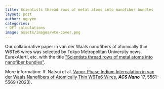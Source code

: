 ```yaml
---
title: Scientists thread rows of metal atoms into nanofiber bundles
layout: post
author: nguyen
categories:
- DFT calculations
image: assets/images/wte-cover.png
---
```


Our collaborative paper in van der Waals nanofibers of atomically thin W6Te6 wires was selected by Tokyo Metropolitan University news, EurekAlert!, etc. with the title ["Scientists thread rows of metal atoms into nanofiber bundles"](https://acs.altmetric.com/details/142843749/news). 

More information: R. Natsui et al. [Vapor-Phase Indium Intercalation in van der Waals Nanofibers of Atomically Thin W6Te6 Wires](https://pubs.acs.org/doi/10.1021/acsnano.2c10997), ***ACS Nano*** 17, 5561–5569 (2023).
